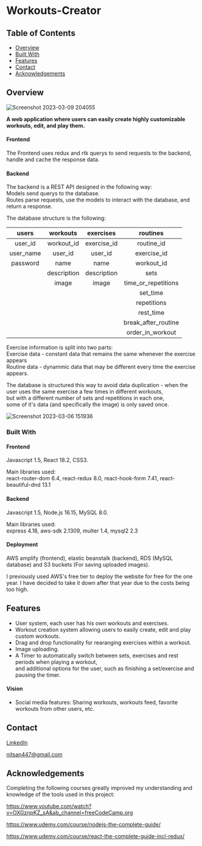 # Workouts-Creator

## Table of Contents

- [Overview](#overview)
- [Built With](#built-with)
- [Features](#features)
- [Contact](#contact)
- [Acknowledgements](#acknowledgements)

## Overview

![Screenshot 2023-03-09 204055](https://user-images.githubusercontent.com/51084989/224123814-ab632d2a-43e7-4242-837d-38362820964e.jpg)


**A web application where users can easily create highly customizable workouts, edit, and play them.**

#### Frontend

The Frontend uses redux and rtk querys to send requests to the backend, handle and cache the response data.

#### Backend

The backend is a REST API designed in the following way: <br /> 
Models send querys to the database. <br />
Routes parse requests, use the models to interact with the database, and return a response. <br /> 

The database structure is the following:

| users         | workouts       | exercises   |  routines  |
|:-------------:|:--------------:|:-----------:|:----------:|
| user_id       | workout_id     | exercise_id | routine_id
| user_name     | user_id        | user_id     | exercise_id
| password      | name           | name        | workout_id
|               | description    | description | sets
|               | image          | image       | time_or_repetitions
|               |                |             | set_time
|               |                |             | repetitions
|               |                |             | rest_time
|               |                |             | break_after_routine
|               |                |             | order_in_workout

Exercise information is split into two parts: <br />
Exercise data - constant data that remains the same whenever the exercise appears <br /> 
Routine data - dynammic data that may be different every time the exercise appears.

The database is structured this way to avoid data duplication - when the user uses the same exercise a few times in different workouts, <br />
but with a different number of sets and repetitions in each one,<br /> some of it's data (and specifically the image) is only saved once.

![Screenshot 2023-03-06 151936](https://user-images.githubusercontent.com/51084989/223122694-f282fc12-3d88-48b7-a1e3-d03a4e8b7c38.jpg)

<!-- TODO: Add a screenshot of the live project. --> 

### Built With

#### Frontend

Javascript 1.5, React 18.2, CSS3.

Main libraries used: <br /> 
react-router-dom 6.4, react-redux 8.0, react-hook-form 7.41, react-beautiful-dnd 13.1

#### Backend

Javascript 1.5, Node.js 16.15, MySQL 8.0.

Main libraries used: <br /> 
express 4.18, aws-sdk 2.1309, multer 1.4, mysql2 2.3

#### Deployment

AWS amplify (frontend), elastic beanstalk (backend), RDS (MySQL database) and S3 buckets (For saving uploaded images).

I previously used AWS's free tier to deploy the website for free for the one year.
I have decided to take it down after that year due to the costs being too high.

## Features

* User system, each user has his own workouts and exercises.
* Workout creation system allowing users to easily create, edit and play custom workouts.
* Drag and drop functionality for rearanging exercises within a workout.
* Image uploading.
* A Timer to automatically switch between sets, exercises and rest periods when playing a workout, <br />
and additional options for the user, such as finishing a set/exercise and pausing the timer.

#### Vision

* Social media features: Sharing workouts, workouts feed, favorite workouts from other users, etc.

## Contact

[LinkedIn](https://www.linkedin.com/in/nitsan-caduri/)

nitsan447@gmail.com

## Acknowledgements

Completing the following courses greatly improved my understanding and knowledge of the tools used in this project:

https://www.youtube.com/watch?v=OXGznpKZ_sA&ab_channel=freeCodeCamp.org

https://www.udemy.com/course/nodejs-the-complete-guide/

https://www.udemy.com/course/react-the-complete-guide-incl-redux/
